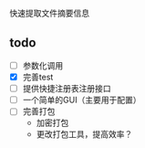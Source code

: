 # 

快速提取文件摘要信息

## todo

- [ ] 参数化调用
- [x] 完善test
- [ ] 提供快捷注册表注册接口
- [ ] 一个简单的GUI（主要用于配置）
- [ ] 完善打包
    * 加密打包
    * 更改打包工具，提高效率？